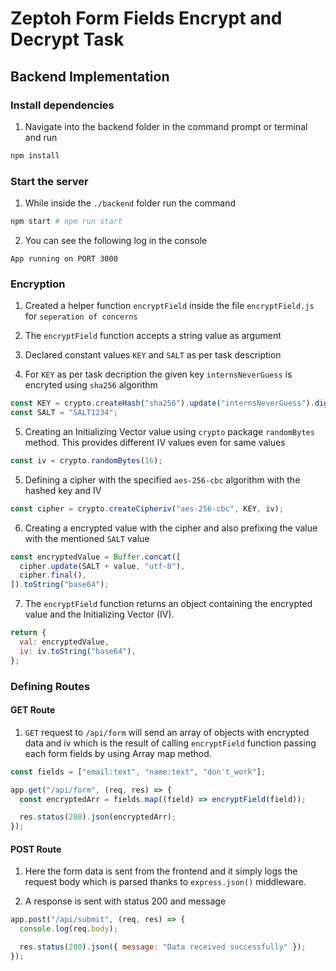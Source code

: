 # Zeptoh Form Fields Encrypt and Decrypt Task

## Backend Implementation

### Install dependencies

1. Navigate into the backend folder in the command prompt or terminal and run

```bash
npm install
```

### Start the server

1. While inside the `./backend` folder run the command

```bash
npm start # npm run start
```

2. You can see the following log in the console

```log
App running on PORT 3000
```

### Encryption

1. Created a helper function `encryptField` inside the file `encryptField.js`
   for `seperation of concerns`

2. The `encryptField` function accepts a string value as argument

3. Declared constant values `KEY` and `SALT` as per task description

4. For `KEY` as per task decription the given key `internsNeverGuess` is
   encryted using `sha256` algorithm

```js
const KEY = crypto.createHash("sha256").update("internsNeverGuess").digest();
const SALT = "SALT1234";
```

5. Creating an Initializing Vector value using `crypto` package `randomBytes`
   method. This provides different IV values even for same values

```js
const iv = crypto.randomBytes(16);
```

5. Defining a cipher with the specified `aes-256-cbc` algorithm with the hashed
   key and IV

```js
const cipher = crypto.createCipheriv("aes-256-cbc", KEY, iv);
```

6. Creating a encrypted value with the cipher and also prefixing the value with
   the mentioned `SALT` value

```js
const encryptedValue = Buffer.concat([
  cipher.update(SALT + value, "utf-8"),
  cipher.final(),
]).toString("base64");
```

7. The `encryptField` function returns an object containing the encrypted value
   and the Initializing Vector (IV).

```js
return {
  val: encryptedValue,
  iv: iv.toString("base64"),
};
```

### Defining Routes

#### GET Route

1. `GET` request to `/api/form` will send an array of objects with encrypted
   data and iv which is the result of calling `encryptField` function passing
   each form fields by using Array map method.

```js
const fields = ["email:text", "name:text", "don't_work"];

app.get("/api/form", (req, res) => {
  const encryptedArr = fields.map((field) => encryptField(field));

  res.status(200).json(encryptedArr);
});
```

#### POST Route

1. Here the form data is sent from the frontend and it simply logs the request
   body which is parsed thanks to `express.json()` middleware.

2. A response is sent with status 200 and message

```js
app.post("/api/submit", (req, res) => {
  console.log(req.body);

  res.status(200).json({ message: "Data received successfully" });
});
```
